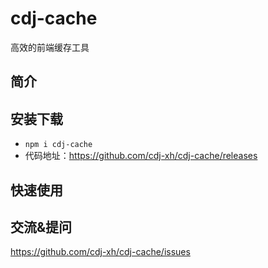 # cdj-cache
高效的前端缓存工具

## 简介

## 安装下载
- `npm i cdj-cache`
- 代码地址：https://github.com/cdj-xh/cdj-cache/releases

## 快速使用

## 交流&提问

https://github.com/cdj-xh/cdj-cache/issues
